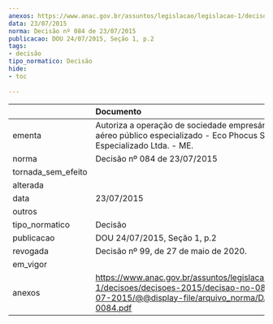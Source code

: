 ```yaml
---
anexos: https://www.anac.gov.br/assuntos/legislacao/legislacao-1/decisoes/decisoes-2015/decisao-no-084-de-23-07-2015/@@display-file/arquivo_norma/DA2015-0084.pdf
data: 23/07/2015
norma: Decisão nº 084 de 23/07/2015
publicacao: DOU 24/07/2015, Seção 1, p.2
tags:
- decisão
tipo_normatico: Decisão
hide: 
- toc 
 
---
```


|                    | Documento                                                                                                                                                 |
|:-------------------|:----------------------------------------------------------------------------------------------------------------------------------------------------------|
| ementa             | Autoriza a operação de sociedade empresária de serviço aéreo público especializado - Eco Phocus Serviço Aéreo Especializado Ltda. - ME.                   |
| norma              | Decisão nº 084 de 23/07/2015                                                                                                                              |
| tornada_sem_efeito |                                                                                                                                                           |
| alterada           |                                                                                                                                                           |
| data               | 23/07/2015                                                                                                                                                |
| outros             |                                                                                                                                                           |
| tipo_normatico     | Decisão                                                                                                                                                   |
| publicacao         | DOU 24/07/2015, Seção 1, p.2                                                                                                                              |
| revogada           | Decisão nº 99, de 27 de maio de 2020.                                                                                                                     |
| em_vigor           |                                                                                                                                                           |
| anexos             | https://www.anac.gov.br/assuntos/legislacao/legislacao-1/decisoes/decisoes-2015/decisao-no-084-de-23-07-2015/@@display-file/arquivo_norma/DA2015-0084.pdf |